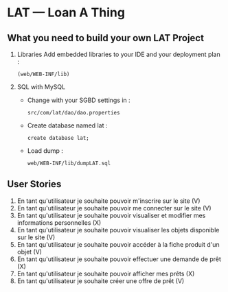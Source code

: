 LAT — Loan A Thing
==================================================

What you need to build your own LAT Project
-------------------------------------------

1. Libraries
    Add embedded libraries to your IDE and your deployment plan :  
    ```
    (web/WEB-INF/lib)
    ```

2. SQL with MySQL
    - Change with your SGBD settings in :  
        ```
        src/com/lat/dao/dao.properties
        ```
    - Create database named lat :  
        ```
        create database lat;
        ```
    - Load dump :  
        ```
        web/WEB-INF/lib/dumpLAT.sql
        ```


User Stories
-------------------------------------------

1. En tant qu'utilisateur je souhaite pouvoir m'inscrire sur le site (V)
2. En tant qu'utilisateur je souhaite pouvoir me connecter sur le site (V)
3. En tant qu'utilisateur je souhaite pouvoir visualiser et modifier mes informations personnelles (X)
4. En tant qu'utilisateur je souhaite pouvoir visualiser les objets disponible sur le site (V)
5. En tant qu'utilisateur je souhaite pouvoir accéder à la fiche produit d'un objet (V)
6. En tant qu'utilisateur je souhaite pouvoir effectuer une demande de prêt (X)
7. En tant qu'utilisateur je souhaite pouvoir afficher mes prêts (X)
8. En tant qu'utilisateur je souhaite créer une offre de prêt (V)